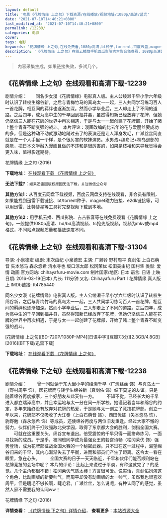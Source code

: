 ```yaml
---
layout: default
title: '电影《花牌情缘 上之句》下载资源/在线播放/视频地址/1080p/高清/蓝光'
date: "2021-07-10T14:40:21+0800"
last_modified_at: "2021-07-10T14:40:21+0800"
permalink: /12239/
categories: 电影
cover:
tags: 电影
keywords: '花牌情缘 上之句,在线免费看,1080p高清,bt种子,torrent,百度云盘,magnet,磁力链,迅雷下载资源'
description: '《花牌情缘 上之句》在线云播放手机西瓜影院吉吉影音免费看，1080p高清bd/hd未删减完整版和tc抢先枪版，mkv/mp4格式，附带bt/torrent种子、magnet/磁力链、百度云盘、网盘资源迅雷下载链接'
---
```


>内容采集生成，如果链接失效，多试几个。


## 《花牌情缘 上之句》在线观看和高清下载-12239

剧情介绍：　　同名少女漫《花牌情缘》电影真人版。主人公绫濑千早小学六年级时认识了转校生绵谷新，之后与青梅竹马的真岛太一一起，三人共同学习练习百人一首花牌，相互间的羁绊也逐渐加深。然而小学毕业后，三人却走上了不同的道路。之后四年，成为高中生的千早回到福井县，虽然得知新已经放弃了花牌，但她仍坚信三人能在花牌的世界中再次相遇，于是与太一一起创建了花牌部，开始了赌上整个青春不断变强的战斗。  本片评论：漫画改编的比去年的花与爱丽丝要成功的多，但是这种动不动就激动地飚过去了的表演还是让人浑身发毛，广濑丝丝简直就是在一个人手里一个样，是个很厉害的软妹演员。水男孩+编舟记+桐岛退部的感觉，把日本文学融入漫画且做的不违和是很厉害的，如果是枝裕和来导我觉得会更入味，值得影迷期待。


花牌情缘 上之句 (2016)

**下载地址**： [在线观看下载 《花牌情缘 上之句》](https://www.btbtdy.me/btdy/dy7121.html) 


**无法下载?**：`如果迅雷因版权原因无法下载，关注微信公众号 `

**其他方法1**：从百度云网盘下载视频，百度云网盘支持在线观看，非会员有限制，如果能找到迅雷下载链接、bt/torrent种子、magnet磁力链接、e2dk链接等，可以用迅雷、比特彗星等工具将完整视频下载到本地。

**其他方法2**：用手机云播、西瓜影院、吉吉影音等在线免费观看《花牌情缘 上之句》，一般提供1080p高清、hd/bd高清视频、tc抢先版视频，视频为mkv或mp4格式，不同站点视频质量和播放速度不同。


## 《花牌情缘 上之句》在线观看和高清下载-31304

导演: 小泉德宏 编剧: 末次由纪 小泉德宏 主演: 广濑铃 野村周平 真剑佑 上白石萌音 矢本悠马 森永悠希 清水寻也 坂口涼太郎 松冈茉优 松田美由纪 国村隼 类型: 爱情 动画 官方网站: chihayafuru-movie.com 制片国家/地区: 日本 语言: 日语 上映日期: 2016-03-19(日本) 片长: 111分钟 又名: Chihayafuru Part I 花牌情缘 真人版上 IMDb链接: tt4785440

同名少女漫《花牌情缘》电影真人版。主人公绫濑千早小学六年级时认识了转校生绵谷新，之后与青梅竹马的真岛太一一起，三人共同学习练习百人一首花牌，相互间的羁绊也逐渐加深。然而小学毕业后，三人却走上了不同的道路。之后四年，成为高中生的千早回到福井县，虽然得知新已经放弃了花牌，但她仍坚信三人能在花牌的世界中再次相遇，于是与太一一起创建了花牌部，开始了赌上整个青春不断变强的战斗。


[花牌情缘 上之句][BD-720P/1080P-MP4][日语中字][豆瓣7.3分][2.3GB/4.8GB][2016][BT下载/迅雷下载]

**下载地址**： [在线观看下载 《花牌情缘 上之句》](https://www.btdx8.com/torrent/chihayafuru_kaminoku_2016.html) 


## 《花牌情缘 下之句》在线观看和高清下载-12238

剧情介绍： 　　曾一同就读于东大里小学的绫濑千早（广濑丝丝 饰）与真岛太一（野村周平 饰），因花牌而与转学生绵谷新（真剑佑 饰）结下莫逆的友谊。只是随着绵谷再度搬家，三个好朋友从此天各一方。 　　不知不觉，已经长大的千早进入都立瑞泽高中，并且幸运地与太一分在同一所学校。她谨记着当年和绵谷的约定，多年来始终没有放弃对花牌的热爱，于是她与太一创立了竞技花牌部。创立一年以来，花牌部不仅吸收了大江奏（上白石萌音 饰）、西田优征（矢本悠马 饰）、驹野勉（森永悠希 饰）等成员，还使绵谷再度与两位旧友重逢。经过大家不懈的努力，伙伴们终于打败强敌北央学园，取得了东京都大会的胜利，剑指全国大赛。 　　可就在这重要关头，绵谷宣布退出。倍受震惊的千早只得一面拼命练习，一面寻找新的成员。于是乎，被同班同学成为最强女王的若宫诗畅（松冈茉优 饰）强势登场，成为花牌部征战全国大赛的一个秘密武器。只不过在这一过程中，渴望绵谷归来的千早，其内心渐渐失去了平衡，进而和部员们产生了距离。这令太一看在眼里，急在心头。 　　全国大赛的日子一天天临近，千早和伙伴们能否顺利站在花牌竞技的会场中呢？ 本片的评论：比起上来说过于平淡，有种这就完了？的感觉。几个主角都很不错！松冈茉优气质太棒！方言很可爱。说实话，真剑佑扮演这个角色，比动画版的新要帅气，而周平却没有动画版的太一帅气，虽然我也很喜欢周平，但是睫毛不够长啊，睫毛君。广濑丝丝，怎么说呢，有种认同了的感觉，虽然人家不需要我的认同ww！


花牌情缘 下之句 (2016)

**详情查看**： [《花牌情缘 下之句》详情介绍](/movie/12238/)， **查看更多**：[本站资源大全](/movie/t/all/)

